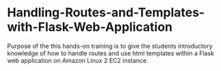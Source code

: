 # Handling-Routes-and-Templates-with-Flask-Web-Application
Purpose of the this hands-on training is to give the students introductory knowledge of how to handle routes and use html templates within a Flask web application on Amazon Linux 2 EC2 instance.
